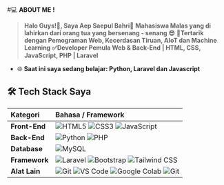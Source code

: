 #💻 **ABOUT ME !**
>**Halo Guys!👋, Saya Aep Saepul Bahri👋**
>**Mahasiswa Malas yang di lahirkan dari orang tua yang bersenang - senang 😎**
>**🚀Tertarik dengan Pemograman Web, Kecerdasan Tiruan, AIoT dan Machine Learning**
>**✅Developer Pemula Web & Back-End | HTML, CSS, JavaScript, PHP | Laravel**

* 🌐 **Saat ini saya sedang belajar: Python, Laravel dan Javascript** 

## 🛠️ Tech Stack Saya

| Kategori | Bahasa / Framework |
| :--- | :--- |
| **Front-End** | <img alt="HTML5" src="https://img.shields.io/badge/HTML5-E34F26?style=for-the-badge&logo=html5&logoColor=white"> <img alt="CSS3" src="https://img.shields.io/badge/CSS3-1572B6?style=for-the-badge&logo=css3&logoColor=white"> <img alt="JavaScript" src="https://img.shields.io/badge/JavaScript-F7DF1E?style=for-the-badge&logo=javascript&logoColor=black"> |
| **Back-End** | <img alt="Python" src="https://img.shields.io/badge/Python-3776AB?style=for-the-badge&logo=python&logoColor=white"> <img alt="PHP" src="https://img.shields.io/badge/PHP-777BB4?style=for-the-badge&logo=php&logoColor=white"> |
| **Database** | <img alt="MySQL" src="https://img.shields.io/badge/MySQL-4479A1?style=for-the-badge&logo=mysql&logoColor=white"> |
| **Framework**| <img alt="Laravel" src="https://img.shields.io/badge/Laravel-FF2D20?style=for-the-badge&logo=laravel&logoColor=white"> <img alt="Bootstrap" src="https://img.shields.io/badge/Bootstrap-563D7C?style=for-the-badge&logo=bootstrap&logoColor=white"> <img alt="Tailwind CSS" src="https://img.shields.io/badge/Tailwind%20CSS-06B6D4?style=for-the-badge&logo=tailwind-css&logoColor=white"> |
| **Alat Lain** | <img alt="Git" src="https://img.shields.io/badge/Git-F05032?style=for-the-badge&logo=git&logoColor=white"> <img alt="VS Code" src="https://img.shields.io/badge/VS%20Code-007ACC?style=for-the-badge&logo=visual-studio-code&logoColor=white"> <img alt="Google Colab" src="https://img.shields.io/badge/Google%20Colaboratory-F9AB00?style=for-the-badge&logo=google-colab&logoColor=white"> <img alt="Git" src="https://img.shields.io/badge/Git-F05032?style=for-the-badge&logo=git&logoColor=white"> |
